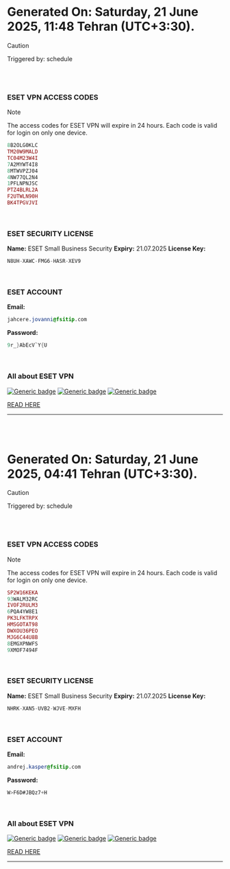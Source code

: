 # Generated On: Saturday, 21 June 2025, 11:48 Tehran (UTC+3:30).

> [!CAUTION]
> Triggered by: schedule

<br><br>

### ESET VPN ACCESS CODES

> [!NOTE]
> The access codes for ESET VPN will expire in 24 hours.
> Each code is valid for login on only one device.

```ruby
8B2OLG0KLC
TM20W9MALD
TC04M23W4I
7A2MYWT4I8
8MTWVPZJ04
4NW77QL2N4
1PFLNPNJSC
PTZ4BLRL2A
F2UTWLN90H
BK4TPGVJVI
```

<br>

### ESET SECURITY LICENSE

**Name:** ESET Small Business Security
**Expiry:** 21.07.2025
**License Key:**

```POV-Ray SDL
N8UH-XAWC-FMG6-HASR-XEV9
```

<br>

### ESET ACCOUNT

**Email:**

```CSS
jahcere.jovanni@fsitip.com
```

**Password:**

```POV-Ray SDL
9r_}AbEcV`Y{U
```

<br>

### All about ESET VPN


[![Generic badge](https://img.shields.io/badge/Download-Android-green.svg)](https://play.google.com/store/apps/details?id=com.eset.vpn)
[![Generic badge](https://img.shields.io/badge/Download-ios-white.svg)](https://apps.apple.com/us/app/eset-vpn/id6463002278)
[![Generic badge](https://img.shields.io/badge/Download-windows-blue.svg)](https://download.eset.com/com/eset/apps/home/vpn/windows/latest/eset_vpn_installer.exe)
  

[READ HERE](https://t.me/F_NiREvil/2113)

---

<br><br>

# Generated On: Saturday, 21 June 2025, 04:41 Tehran (UTC+3:30).

> [!CAUTION]
> Triggered by: schedule

<br><br>

### ESET VPN ACCESS CODES

> [!NOTE]
> The access codes for ESET VPN will expire in 24 hours.
> Each code is valid for login on only one device.

```ruby
SP2W16KEKA
93WALM32RC
IVOF2RULM3
6PQA4YW8E1
PK3LFKTRPX
HMSGOTAT98
DWXOU36PEO
MJG6C44U8B
8EMGXPNWFS
9XMOF7494F
```

<br>

### ESET SECURITY LICENSE

**Name:** ESET Small Business Security
**Expiry:** 21.07.2025
**License Key:**

```POV-Ray SDL
NHRK-XAN5-UVB2-WJVE-MXFH
```

<br>

### ESET ACCOUNT

**Email:**

```CSS
andrej.kasper@fsitip.com
```

**Password:**

```POV-Ray SDL
W>F6D#JBQz7+H
```

<br>

### All about ESET VPN


[![Generic badge](https://img.shields.io/badge/Download-Android-green.svg)](https://play.google.com/store/apps/details?id=com.eset.vpn)
[![Generic badge](https://img.shields.io/badge/Download-ios-white.svg)](https://apps.apple.com/us/app/eset-vpn/id6463002278)
[![Generic badge](https://img.shields.io/badge/Download-windows-blue.svg)](https://download.eset.com/com/eset/apps/home/vpn/windows/latest/eset_vpn_installer.exe)
  

[READ HERE](https://t.me/F_NiREvil/2113)

---

<br><br>

